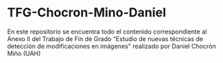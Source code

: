 # TFG-Chocron-Mino-Daniel
En este repositorio se encuentra todo el contenido correspondiente al Anexo II del Trabajo de Fin de Grado "Estudio de nuevas técnicas de detección de modificaciones en imágenes" realizado por Daniel Chocrón Miño (UAH)
